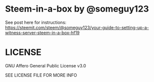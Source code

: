 # Steem-in-a-box by @someguy123

See post here for instructions: https://steemit.com/steem/@someguy123/your-guide-to-setting-up-a-witness-server-steem-in-a-box-hf19

# LICENSE

GNU Affero General Public License v3.0

SEE LICENSE FILE FOR MORE INFO
